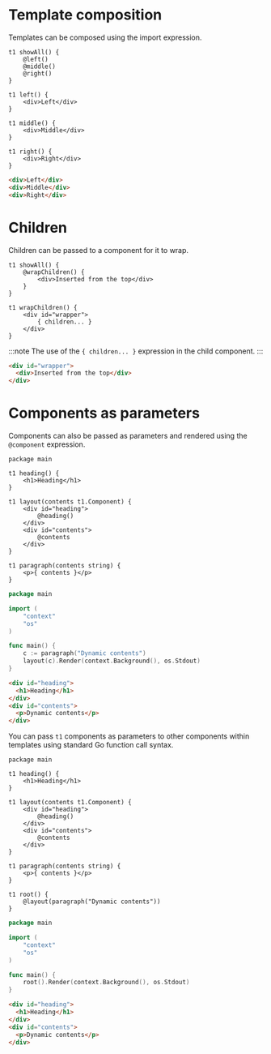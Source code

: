 # Template composition

Templates can be composed using the import expression.

```t1
t1 showAll() {
	@left()
	@middle()
	@right()
}

t1 left() {
	<div>Left</div>
}

t1 middle() {
	<div>Middle</div>
}

t1 right() {
	<div>Right</div>
}
```

```html title="Output"
<div>Left</div>
<div>Middle</div>
<div>Right</div>
```

# Children

Children can be passed to a component for it to wrap.

```t1
t1 showAll() {
	@wrapChildren() {
		<div>Inserted from the top</div>
	}
}

t1 wrapChildren() {
	<div id="wrapper">
		{ children... }
	</div>
}
```

:::note
The use of the `{ children... }` expression in the child component.
:::

```html title="output"
<div id="wrapper">
  <div>Inserted from the top</div>
</div>
```

# Components as parameters

Components can also be passed as parameters and rendered using the `@component` expression.

```t1
package main

t1 heading() {
    <h1>Heading</h1>
}

t1 layout(contents t1.Component) {
	<div id="heading">
		@heading()
	</div>
	<div id="contents">
		@contents
	</div>
}

t1 paragraph(contents string) {
	<p>{ contents }</p>
}
```

```go title="main.go"
package main

import (
	"context"
	"os"
)

func main() {
	c := paragraph("Dynamic contents")
	layout(c).Render(context.Background(), os.Stdout)
}
```

```html title="output"
<div id="heading">
  <h1>Heading</h1>
</div>
<div id="contents">
  <p>Dynamic contents</p>
</div>
```

You can pass `t1` components as parameters to other components within templates using standard Go function call syntax.

```t1
package main

t1 heading() {
    <h1>Heading</h1>
}

t1 layout(contents t1.Component) {
	<div id="heading">
		@heading()
	</div>
	<div id="contents">
		@contents
	</div>
}

t1 paragraph(contents string) {
	<p>{ contents }</p>
}

t1 root() {
	@layout(paragraph("Dynamic contents"))
}
```

```go title="main.go"
package main

import (
	"context"
	"os"
)

func main() {
	root().Render(context.Background(), os.Stdout)
}
```

```html title="output"
<div id="heading">
  <h1>Heading</h1>
</div>
<div id="contents">
  <p>Dynamic contents</p>
</div>
```
